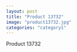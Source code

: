 ```yaml
---
layout: post
title: "Product 13732"
image: "product13732.jpg"
categories: "category1"
---
```

Product 13732
